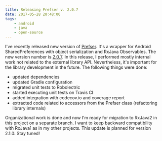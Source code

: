 ```yaml
---
title: Releasing Prefser v. 2.0.7
date: 2017-05-28 20:48:00
tags:
	- android
	- java
	- open-source
---
```


I've recently released new version of [Prefser](https://github.com/pwittchen/prefser). It's a wrapper for Android SharedPreferences with object serialization and RxJava Observables. The new version number is [2.0.7](https://github.com/pwittchen/prefser/releases/tag/v2.0.7). In this release, I performed mostly internal work not related to the external library API. Nevertheless, it's important for the library development in the future. The following things were done:

*   updated dependencies
*   updated Gradle configuration
*   migrated unit tests to Robolectric
*   started executing unit tests on Travis CI
*   added integration with codecov.io and coverage report
*   extracted code related to accessors from the Prefser class (refactoring library internals)

Organizational work is done and now I'm ready for migration to RxJava2 in this project on a separate branch. I want to keep backward compatibility with RxJava1 as in my other projects. This update is planned for version 2.1.0. Stay tuned!